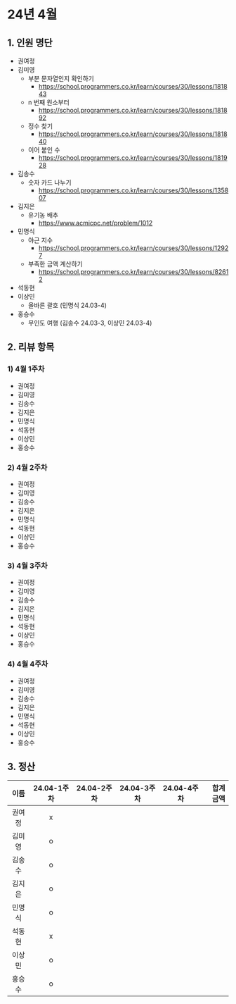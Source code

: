 # 24년 4월

## 1. 인원 명단
- 권여정
- 김미영
    - 부분 문자열인지 확인하기
        - https://school.programmers.co.kr/learn/courses/30/lessons/181843
    - n 번째 원소부터
        - https://school.programmers.co.kr/learn/courses/30/lessons/181892
    - 정수 찾기
        - https://school.programmers.co.kr/learn/courses/30/lessons/181840
    - 이어 붙인 수
        - https://school.programmers.co.kr/learn/courses/30/lessons/181928
- 김송수
    - 숫자 카드 나누기 
        - https://school.programmers.co.kr/learn/courses/30/lessons/135807
- 김지은
    - 유기농 배추
        - https://www.acmicpc.net/problem/1012
- 민명식
    - 야근 지수
        - https://school.programmers.co.kr/learn/courses/30/lessons/12927
    - 부족한 금액 계산하기
        - https://school.programmers.co.kr/learn/courses/30/lessons/82612
- 석동현
- 이상민
    - 올바른 괄호 (민명식 24.03-4)
- 홍승수
    - 무인도 여행 (김송수 24.03-3, 이상민 24.03-4)

## 2. 리뷰 항목

### 1) 4월 1주차

- 권여정
- 김미영
- 김송수
- 김지은
- 민명식
- 석동현
- 이상민
- 홍승수

### 2) 4월 2주차

- 권여정
- 김미영
- 김송수
- 김지은
- 민명식
- 석동현
- 이상민
- 홍승수

### 3) 4월 3주차

- 권여정
- 김미영
- 김송수
- 김지은
- 민명식
- 석동현
- 이상민
- 홍승수

### 4) 4월 4주차

- 권여정
- 김미영
- 김송수
- 김지은
- 민명식
- 석동현
- 이상민
- 홍승수

## 3. 정산

|이름|24.04-1주차|24.04-2주차|24.04-3주차|24.04-4주차|합계금액|
|:---:|:---:|:---:|:---:|:---:|---:|
|권여정|x|||||
|김미영|o|||||
|김송수|o|||||
|김지은|o|||||
|민명식|o|||||
|석동현|x|||||
|이상민|o|||||
|홍승수|o|||||
